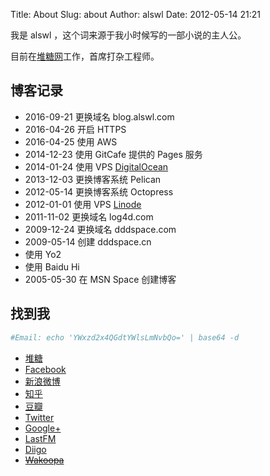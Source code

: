 Title: About
Slug: about
Author: alswl
Date: 2012-05-14 21:21

我是 alswl ，这个词来源于我小时候写的一部小说的主人公。

目前在[堆糖网](https://www.duitang.com/)工作，首席打杂工程师。

## 博客记录

* 2016-09-21 更换域名 blog.alswl.com
* 2016-04-26 开启 HTTPS
* 2016-04-25 使用 AWS
* 2014-12-23 使用 GitCafe 提供的 Pages 服务
* 2014-01-24 使用 VPS [DigitalOcean](https://www.digitalocean.com/?refcode=7f0f1462316f)
* 2013-12-03 更换博客系统 Pelican
* 2012-05-14 更换博客系统 Octopress
* 2012-01-01 使用 VPS [Linode](https://www.linode.com/?r=7e51a136a0eca06c5f6474373f616bbdaa2b5b6c)
* 2011-11-02 更换域名 log4d.com
* 2009-12-24 更换域名 dddspace.com
* 2009-05-14 创建 dddspace.cn
* 使用 Yo2
* 使用 Baidu Hi
* 2005-05-30 在 MSN Space 创建博客

## 找到我

``` bash
#Email: echo 'YWxzd2x4QGdtYWlsLmNvbQo=' | base64 -d
```

*   [堆糖](https://www.duitang.com/people/?user_id=1723564092)
*   [Facebook](https://www.facebook.com/alswl)
*   [新浪微博](http://weibo.com/alswlx)
*   [知乎](https://www.zhihu.com/people/alswl/activities)
*   [豆瓣](http://www.douban.com/people/alswl/)
*   [Twitter](https://twitter.com/alswl/)
*   [Google+](https://plus.google.com/+JasonTi?hl=zh_cn)
*   [LastFM](http://cn.last.fm/user/alswl)
*   [Diigo](https://www.diigo.com/profile/alswlx)
*   <del>[Wakoopa](http://social.wakoopa.com/alswl)</del>
